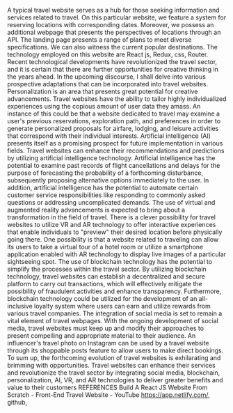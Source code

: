 A typical travel website serves as a hub for those seeking information and services related to travel. On this particular website, we feature a system for reserving locations with corresponding dates. Moreover, we possess an additional webpage that presents the perspectives of locations through an API. The landing page presents a range of plans to meet diverse specifications. We can also witness the current popular destinations. The technology employed on this website are React js, Redux, css, Router. Recent technological developments have revolutionized the travel sector, and it is certain that there are further opportunities for creative thinking in the years ahead. In the upcoming discourse, I shall delve into various prospective adaptations that can be incorporated into travel websites. Personalization is an area that presents great potential for creative advancements. Travel websites have the ability to tailor highly individualized experiences using the copious amount of user data they amass. An instance of this could be that a website dedicated to travel may examine a user's previous reservations, exploration path, and preferences in order to generate personalized proposals for airfare, lodging, and leisure activities that correspond with their individual interests. Artificial intelligence (AI) presents itself as a promising prospect for future implementation in various fields. Travel websites can enhance their recommendations and predictions by utilizing artificial intelligence technology. Artificial intelligence has the potential to examine past records of flight cancellations and delays for the purpose of forecasting the probability of a forthcoming disturbance, subsequently proposing alternative options immediately to the user. In addition, artificial intelligence has the potential to automate certain customer service responsibilities like responding to commonly asked questions or addressing uncomplicated demands. The use of virtual and augmented reality advancements is expected to bring about a transformation in the field of travel. There is a clever possibility for travel websites to utilize VR and AR technology to offer interactive experiences that enable individuals to "preview" their desired location before physically going there. One possibility is that a website related to traveling can allow its users to take a virtual tour of a hotel room or utilize a smartphone application enabled with AR technology to display live images of a particular sightseeing spot. The use of blockchain technology has the potential to simplify the processes within the travel sector. By utilizing blockchain technology, travel websites can establish a decentralized and secure platform to carry out transactions, which will effectively mitigate the possibility of fraudulent activities and enhance transparency. Furthermore, blockchain technology could be utilized for the development of an all-inclusive loyalty system where users can earn and utilize rewards from various travel companies. The integration of social media is set to remain a vital element of travel webpages. With the ongoing development of social media, travel websites must keep up and modify their approaches to present compelling and appropriate material to their audience. An influencer's travel photo on Instagram can be used by a travel website through its shoppable posts feature to allow users to make direct bookings. To sum up, the forthcoming evolution of travel websites is exhilarating and brimming with opportunities. Travel websites can enhance their services and revolutionize the travel sector by integrating social media, blockchain, personalization, AI, VR, and AR technologies to deliver greater benefits and value to their customers
REFERENCES
Build A React JS Website From Scratch - Front-End Travel Website - YouTube
https://app.netlify.com/, github, 
